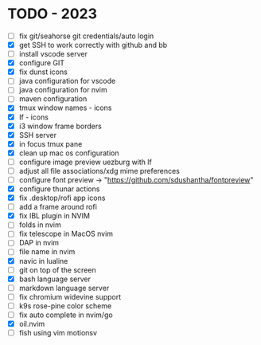 # TODO - 2023

- [ ] fix git/seahorse git credentials/auto login
- [x] get SSH to work correctly with github and bb
- [ ] install vscode server
- [x] configure GIT
- [x] fix dunst icons
- [ ] java configuration for vscode
- [ ] java configuration for nvim
- [ ] maven configuration
- [x] tmux window names - icons
- [x] lf - icons
- [x] i3 window frame borders
- [x] SSH server
- [x] in focus tmux pane
- [x] clean up mac os configuration
- [ ] configure image preview uezburg with lf
- [ ] adjust all file associations/xdg mime preferences
- [ ] configure font preview -> "https://github.com/sdushantha/fontpreview"
- [x] configure thunar actions
- [x] fix .desktop/rofi app icons
- [ ] add a frame around rofi
- [x] fix IBL plugin in NVIM
- [ ] folds in nvim
- [ ] fix telescope in MacOS nvim
- [ ] DAP in nvim
- [ ] file name in nvim
- [x] navic in lualine
- [ ] git on top of the screen
- [X] bash language server
- [ ] markdown language server
- [ ] fix chromium widevine support
- [ ] k9s rose-pine color scheme
- [ ] fix auto complete in nvim/go
- [X] oil.nvim
- [ ] fish using vim motionsv
